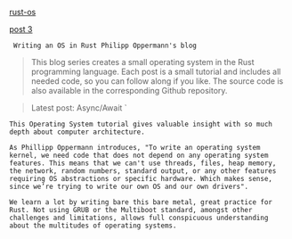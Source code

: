 [rust-os](https://os.phil-opp.com/freestanding-rust-binary/)

[post 3](https://github.com/phil-opp/blog_os/tree/post-03)

` Writing an OS in Rust Philipp Oppermann's blog`

> This blog series creates a small operating system in the Rust programming language. Each post is a small tutorial and includes all needed code, so you can follow along if you like. The source code is also available in the corresponding Github repository.

> Latest post: Async/Await `

`This Operating System tutorial gives valuable insight with so much depth about computer architecture.`

`As Phillipp Oppermann introduces, "To write an operating system kernel, we need code that does not depend on any operating system features. This means that we can't use threads, files, heap memory, the network, random numbers, standard output, or any other features requiring OS abstractions or specific hardware. Which makes sense, since we’re trying to write our own OS and our own drivers".`

`We learn a lot by writing bare this bare metal, great practice for Rust. Not using GRUB or the Multiboot standard, amongst other challenges and limitations, allows full conspicuous understanding about the multitudes of operating systems.`
